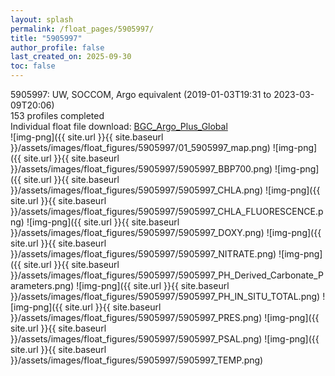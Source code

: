 ```yaml
---
layout: splash
permalink: /float_pages/5905997/
title: "5905997"
author_profile: false
last_created_on: 2025-09-30
toc: false
---
```

 
5905997: UW, SOCCOM, Argo equivalent (2019-01-03T19:31 to 2023-03-09T20:06)\
153 profiles completed\
Individual float file download: [BGC_Argo_Plus_Global](https://ftp.soest.hawaii.edu/bgc_argo_plus/Individual_Floats/outliers_removed/5905997_Sprof_processed.nc)\
![img-png]({{ site.url }}{{ site.baseurl }}/assets/images/float_figures/5905997/01_5905997_map.png)
![img-png]({{ site.url }}{{ site.baseurl }}/assets/images/float_figures/5905997/5905997_BBP700.png)
![img-png]({{ site.url }}{{ site.baseurl }}/assets/images/float_figures/5905997/5905997_CHLA.png)
![img-png]({{ site.url }}{{ site.baseurl }}/assets/images/float_figures/5905997/5905997_CHLA_FLUORESCENCE.png)
![img-png]({{ site.url }}{{ site.baseurl }}/assets/images/float_figures/5905997/5905997_DOXY.png)
![img-png]({{ site.url }}{{ site.baseurl }}/assets/images/float_figures/5905997/5905997_NITRATE.png)
![img-png]({{ site.url }}{{ site.baseurl }}/assets/images/float_figures/5905997/5905997_PH_Derived_Carbonate_Parameters.png)
![img-png]({{ site.url }}{{ site.baseurl }}/assets/images/float_figures/5905997/5905997_PH_IN_SITU_TOTAL.png)
![img-png]({{ site.url }}{{ site.baseurl }}/assets/images/float_figures/5905997/5905997_PRES.png)
![img-png]({{ site.url }}{{ site.baseurl }}/assets/images/float_figures/5905997/5905997_PSAL.png)
![img-png]({{ site.url }}{{ site.baseurl }}/assets/images/float_figures/5905997/5905997_TEMP.png)
